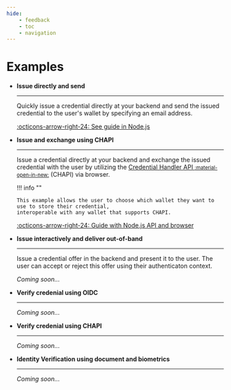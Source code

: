 ```yaml
---
hide:
    - feedback
    - toc
    - navigation
---
```


# Examples

<div class="grid cards" markdown>

-   __Issue directly and send__

    ---

    Quickly issue a credential directly at your backend and send the issued credential
    to the user's wallet by specifying an email address.

    [:octicons-arrow-right-24: See guide in Node.js](/examples/1-issue-direct-send)

-   __Issue and exchange using CHAPI__

    ---

    Issue a credential directly at your backend and exchange the issued credential
    with the user by utilizing the [Credential Handler API <small>:material-open-in-new:</small>](https://chapi.io) (CHAPI) via browser.

    !!! info ""

        This example allows the user to choose which wallet they want to use to store their credential,
        interoperable with any wallet that supports CHAPI.

    [:octicons-arrow-right-24: Guide with Node.js API and browser](/examples/1-issue-direct-send)

-   __Issue interactively and deliver out-of-band__

    ---

    Issue a credential offer in the backend and present it to the user. The user can accept or reject this offer
    using their authenticaton context.

    *Coming soon...*

-   __Verify credenial using OIDC__

    ---

    *Coming soon...*

-   __Verify credenial using CHAPI__

    ---

    *Coming soon...*

-   __Identity Verification using document and biometrics__

    ---

    *Coming soon...*


</div>

